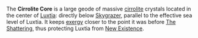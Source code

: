 The **Cirrolite Core** is a large geode of massive [cirrolite](<../Technology/Cirrolite.md>) crystals located in the center of [Luxtia](<./Luxtia.md>): directly below [Skygrazer](<./Skygrazer.md>), parallel to the effective sea level of Luxtia. It keeps [exergy](<../Æther/Exergy.md>) closer to the point it was before [The Shattering](<../Events/The Shattering.md>), thus protecting Luxtia from [New Existence](<./New Existence.md>).